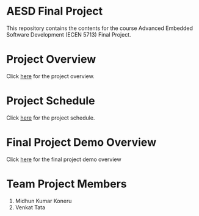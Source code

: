 # AESD Final Project
This repository contains the contents for the course Advanced Embedded Software Development (ECEN 5713) Final Project.

# Project Overview

Click [here](https://github.com/cu-ecen-aeld/final-project-VenkatTata/wiki/Project-Overview) for the project overview.

# Project Schedule

Click [here](https://github.com/cu-ecen-aeld/final-project-VenkatTata/wiki/Final-Project-Assignment-Schedule-Page) for the project schedule.

# Final Project Demo Overview

Click [here](https://github.com/cu-ecen-aeld/final-project-midhun9/wiki/Midhun's-Final-Project-Video) for the final project demo overview

# Team Project Members

1. Midhun Kumar Koneru  
2. Venkat Tata  


